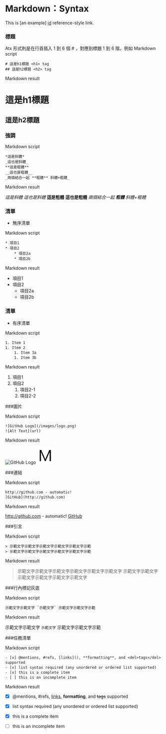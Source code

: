 # Markdown：Syntax

This is [an example] [id] reference-style link.

### 標題
Atx 形式則是在行首插入 1 到 6 個 # ，對應到標題 1 到 6 階，例如
Markdown script

    # 這是h1標題 <h1> tag            
    ## 這是h2標題 <h2> tag

Markdown result
# 這是h1標題          
## 這是h2標題 
### 強調
Markdown script

    *這是斜體*
    _這也是斜體_
    **這是粗體**
    __這也是粗體__
    _兩個結合一起 **粗體** 斜體+粗體_

Markdown result

*這是斜體*
_這也是斜體_
**這是粗體**
__這也是粗體__
_兩個結合一起 **粗體** 斜體+粗體_

### 清單
  * 無序清單

Markdown script

    * 項目1
    * 項目2
        * 項目2a
        * 項目2b

Markdown result

* 項目1
* 項目2
  * 項目2a
  * 項目2b

### 清單
  * 有序清單

Markdown script

    1. Item 1
    1. Item 2
        1. Item 3a
        1. Item 3b

Markdown result

1. 項目1
2. 項目2
    1. 項目2-1
    2. 項目2-2

###圖片

Markdown script

    ![GitHub Logo](/images/logo.png)
    ![Alt Text](url)

Markdown result

![GitHub Logo](/images/logo.png)
![Alt Text，連結失效時顯示](https://github.com/swhuangtw/Markdown/blob/master/M.png?raw=true)

###連結

Markdown script

    http://github.com - automatic!
    [GitHub](http://github.com)

Markdown result

http://github.com - automatic!
[GitHub](http://github.com)

###引言

Markdown script

    > 示範文字示範文字示範文字示範文字示範文字示範
    > 示範文字示範文字示範文字示範文字示範文字示範

Markdown result

> 示範文字示範文字示範文字示範文字示範文字示範文字
> 示範文字示範文字示範文字示範文字示範文字示範文字

###行內標記灰底

Markdown script

    示範文字示範文字 `示範文字` 示範文字示範文字示範

Markdown result

示範文字示範文字 `示範文字` 示範文字示範文字示範



###任務清單

Markdown script

    - [x] @mentions, #refs, [links](), **formatting**, and <del>tags</del> supported
    - [x] list syntax required (any unordered or ordered list supported)
    - [x] this is a complete item
    - [ ] this is an incomplete item    

Markdown result

- [x] @mentions, #refs, [links](), **formatting**, and <del>tags</del> supported
- [x] list syntax required (any unordered or ordered list supported)
- [x] this is a complete item
- [ ] this is an incomplete item



[id]: http://example.com/longish/path/to/resource/here
    "Optional Title Here"